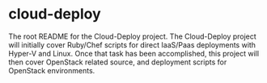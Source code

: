 # cloud-deploy
The root README for the Cloud-Deploy project. The Cloud-Deploy project will initially cover Ruby/Chef scripts for direct IaaS/Paas deployments with Hyper-V and Linux. Once that task has been accomplished, this project will then cover OpenStack related source, and deployment scripts for OpenStack environments.
